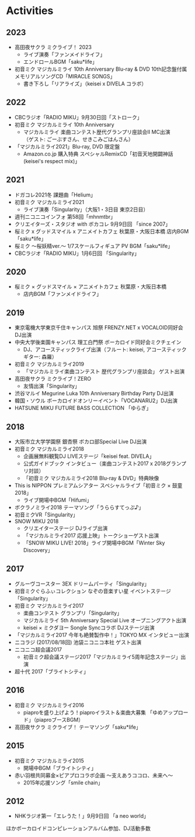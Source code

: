 # Activities

## 2023

* 高田夜サクラ ミクライブ！ 2023
  * ライブ演奏「ファンメイドライフ」
  * エンドロールBGM「saku\*life」
* 初音ミク マジカルミライ 10th Anniversary Blu-ray & DVD 10th記念盤付属 メモリアルソングCD「MIRACLE SONGS」
  * 書き下ろし「リアライズ」（keisei x DIVELA コラボ）

## 2022

* CBCラジオ「RADIO MIKU」9月30日回「ストローク」
* 初音ミク マジカルミライ 10th Anniversary
  * マジカルミライ 楽曲コンテスト歴代グランプリ座談会II MC出演<br />（ゲスト: ごーぶすさん、せきこみごはんさん）
* 「マジカルミライ2021」Blu-ray, DVD 限定盤
  * Amazon.co.jp 購入特典 スペシャルRemixCD「初音天地開闢神話 (keisei's respect mix)」

## 2021

* ドガコレ2021冬 課題曲「Helium」
* 初音ミク マジカルミライ2021
  * ライブ演奏「Singularity」（大阪1・3日目 東京2日目）
* 週刊ニコニコインフォ 第58回「mhnmtbr」
* クリエイターズ・スタジオ with ボカコレ 9月9日回 「since 2007」
* 桜ミク x グッドスマイル x アニメイトカフェ 秋葉原・大阪日本橋 店内BGM「saku*life」
* 桜ミク 〜桜妖精ver.〜 1/7スケールフィギュア PV BGM「saku*life」
* CBCラジオ「RADIO MIKU」1月6日回 「Singularity」

## 2020

* 桜ミク × グッドスマイル × アニメイトカフェ 秋葉原・大阪日本橋
  * 店内BGM「ファンメイドライフ」

## 2019

* 東京電機大学東京千住キャンパス 旭祭 FRENZY.NET x VOCALOID同好会 DJ出演
* 中央大学後楽園キャンパス 理工白門祭 ボーカロイド同好会ミクチェイン
  * DJ、アコースティックライブ出演（フルート: keisei, アコースティックギター: 森羅）
* 初音ミク マジカルミライ2019
  * 「マジカルミライ楽曲コンテスト 歴代グランプリ座談会」 ゲスト出演
* 高田夜サクラ ミクライブ！ZERO
  * 友情出演「Singularity」
* 渋谷マルイ Megurine Luka 10th Anniversary Birthday Party DJ出演
* 韓国・ソウル ボーカロイドオンリーイベント「VOCANARU2」DJ出演
* HATSUNE MIKU FUTURE BASS COLLECTION 「ゆらぎ」

## 2018

* 大阪市立大学学園祭 銀杏祭 ボカロ部Special Live DJ出演
* 初音ミク マジカルミライ2018
  * 企画展無料観覧DJ LIVEステージ「keisei feat. DIVELA」
  * 公式ガイドブック インタビュー（楽曲コンテスト2017 x 2018グランプリ対談）
  * 「初音ミク マジカルミライ2018 Blu-ray & DVD」特典映像
* This is NIPPON プレミアムシアター スペシャルライブ「初音ミク × 鼓童 2018」
  * ライブ開場中BGM「Hifumi」
* ボクラノミライ2018 テーマソング「うららすてっぷ♪」
* 初音ミクVR「Singularity」
* SNOW MIKU 2018
  * クリエイターステージ DJライブ出演
  * 「マジカルミライ2017 応援上映」トークショーゲスト出演
  * 「SNOW MIKU LIVE! 2018」ライブ開場中BGM「Winter Sky Discovery」

## 2017

* グルーヴコースター 3EX ドリームパーティ「Singularity」
* 初音ミクぐらふぃコレクション なぞの音楽すい星 イベントステージ「Singularity」
* 初音ミク マジカルミライ2017
  * 楽曲コンテスト グランプリ「Singularity」
  * マジカルミライ 5th Anniversary Special Live オープニングアクト出演
  * keisei × ミクダヨー Songle Syncコラボ DJステージ出演
* 「マジカルミライ2017 今年も絶賛製作中！」TOKYO MX インタビュー出演
* ニコラジ (2017/08/18回) 池袋ニコニコ本社 ゲスト出演
* ニコニコ超会議2017
  * 初音ミク超会議ステージ2017「マジカルミライ5周年記念ステージ」出演
* 超十代 2017「ブライトシティ」

## 2016

* 初音ミク マジカルミライ2016
  * piaproを盛り上げよう！piaproイラスト＆楽曲大募集 「ゆめアップロード」（piaproブースBGM）
* 高田夜サクラ ミクライブ！ テーマソング「saku\*life」

## 2015

* 初音ミク マジカルミライ2015
  * 開場中BGM「ブライトシティ」
* 赤い羽根共同募金×ピアプロコラボ企画 〜支えあうココロ、未来へ〜
  * 2015年応援ソング「smile chain」

## 2012

* NHKラジオ第一「エレうた！」9月9日回 「a neo world」

ほかボーカロイドコンピレーションアルバム参加、DJ活動多数